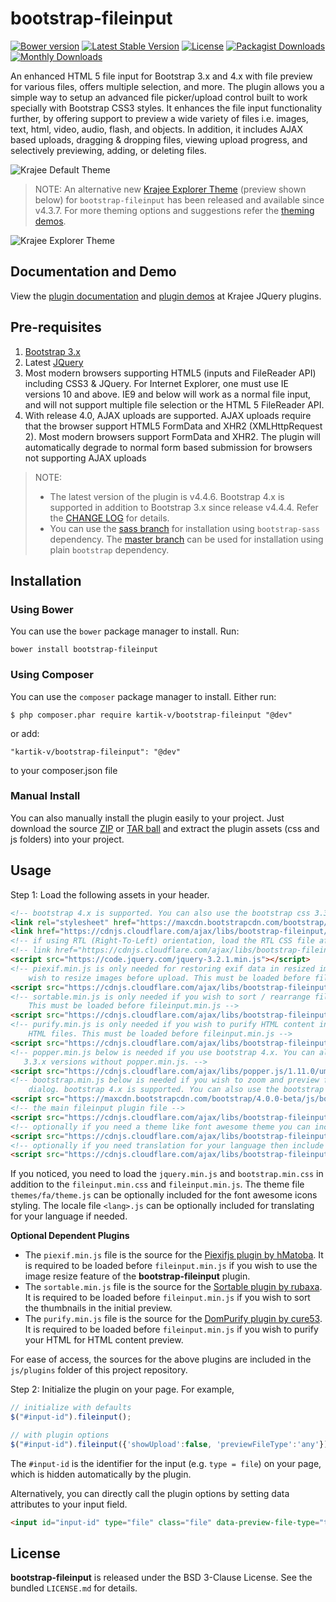 bootstrap-fileinput
===================

[![Bower version](https://badge.fury.io/bo/bootstrap-fileinput.svg)](http://badge.fury.io/bo/bootstrap-fileinput)
[![Latest Stable Version](https://poser.pugx.org/kartik-v/bootstrap-fileinput/v/stable)](https://packagist.org/packages/kartik-v/bootstrap-fileinput)
[![License](https://poser.pugx.org/kartik-v/bootstrap-fileinput/license)](https://packagist.org/packages/kartik-v/bootstrap-fileinput)
[![Packagist Downloads](https://poser.pugx.org/kartik-v/bootstrap-fileinput/downloads)](https://packagist.org/packages/kartik-v/bootstrap-fileinput)
[![Monthly Downloads](https://poser.pugx.org/kartik-v/bootstrap-fileinput/d/monthly)](https://packagist.org/packages/kartik-v/bootstrap-fileinput)

An enhanced HTML 5 file input for Bootstrap 3.x and 4.x with file preview for various files, offers multiple selection, and more. The plugin allows you a simple way to setup an advanced file picker/upload control built to work specially with Bootstrap CSS3 styles. It enhances the file input functionality further, by offering support to preview a wide variety of files i.e. images, text, html, video, audio, flash, and objects. In addition, it includes AJAX based uploads, dragging &amp; dropping files, viewing upload progress, and selectively previewing, adding, or deleting files.

![Krajee Default Theme](https://lh3.googleusercontent.com/8m5BKa-o2_W63OuL-NJtAYOxelboHccfsDojxdqhmVCxY49LTiSVK8rOywzup2EDJlXcda_SsKkMVA=w1366-h768-rw-no)

> NOTE: An alternative new [Krajee Explorer Theme](http://plugins.krajee.com/file-krajee-explorer-demo) (preview shown below) for `bootstrap-fileinput` has been released and available since v4.3.7. For more theming options and suggestions refer the [theming demos](http://plugins.krajee.com/file-theme-demo).

![Krajee Explorer Theme](https://lh3.googleusercontent.com/eKMw_la1h6Z0y1Vk0SU3fsWVpmUoqg_HS-ZEZ1U2-1e8s6fgFZqoGbXcRjIXbYLkLi6Ns17-nb2yOg=w1366-h768-rw-no)

## Documentation and Demo

View the [plugin documentation](http://plugins.krajee.com/file-input) and [plugin demos](http://plugins.krajee.com/file-input/demo) at Krajee JQuery plugins. 

## Pre-requisites  

1. [Bootstrap 3.x](http://getbootstrap.com/)
2. Latest [JQuery](http://jquery.com/)
3. Most modern browsers supporting HTML5 (inputs and FileReader API) including CSS3 & JQuery. For Internet Explorer, one must use IE versions 10 and above. IE9 and below will work as a normal file input, and will not support multiple file selection or the HTML 5 FileReader API.
4. With release 4.0, AJAX uploads are supported. AJAX uploads require that the browser support HTML5 FormData and XHR2 (XMLHttpRequest 2). Most modern browsers support FormData and XHR2. The plugin will automatically degrade to normal form based submission for browsers not supporting AJAX uploads

> NOTE: 
> - The latest version of the plugin is v4.4.6. Bootstrap 4.x is supported in addition to Bootstrap 3.x since release v4.4.4. Refer the [CHANGE LOG](https://github.com/kartik-v/bootstrap-fileinput/blob/master/CHANGE.md) for details. 
> - You can use the [sass branch](https://github.com/kartik-v/bootstrap-fileinput/tree/sass) for installation using `bootstrap-sass` dependency.
The [master branch](https://github.com/kartik-v/bootstrap-fileinput/tree/master) can be used for installation using plain `bootstrap` dependency.

## Installation

### Using Bower
You can use the `bower` package manager to install. Run:

    bower install bootstrap-fileinput

### Using Composer
You can use the `composer` package manager to install. Either run:

    $ php composer.phar require kartik-v/bootstrap-fileinput "@dev"

or add:

    "kartik-v/bootstrap-fileinput": "@dev"

to your composer.json file

### Manual Install

You can also manually install the plugin easily to your project. Just download the source [ZIP](https://github.com/kartik-v/bootstrap-fileinput/zipball/master) or [TAR ball](https://github.com/kartik-v/bootstrap-fileinput/tarball/master) and extract the plugin assets (css and js folders) into your project.

## Usage

Step 1: Load the following assets in your header. 

```html
<!-- bootstrap 4.x is supported. You can also use the bootstrap css 3.3.x versions -->
<link rel="stylesheet" href="https://maxcdn.bootstrapcdn.com/bootstrap/4.0.0-beta/css/bootstrap.min.css">
<link href="https://cdnjs.cloudflare.com/ajax/libs/bootstrap-fileinput/4.4.5/css/fileinput.min.css" media="all" rel="stylesheet" type="text/css" />
<!-- if using RTL (Right-To-Left) orientation, load the RTL CSS file after fileinput.css by uncommenting below -->
<!-- link href="https://cdnjs.cloudflare.com/ajax/libs/bootstrap-fileinput/4.4.5/css/fileinput-rtl.min.css" media="all" rel="stylesheet" type="text/css" /-->
<script src="https://code.jquery.com/jquery-3.2.1.min.js"></script>
<!-- piexif.min.js is only needed for restoring exif data in resized images and when you 
    wish to resize images before upload. This must be loaded before fileinput.min.js -->
<script src="https://cdnjs.cloudflare.com/ajax/libs/bootstrap-fileinput/4.4.5/js/plugins/piexif.min.js" type="text/javascript"></script>
<!-- sortable.min.js is only needed if you wish to sort / rearrange files in initial preview. 
    This must be loaded before fileinput.min.js -->
<script src="https://cdnjs.cloudflare.com/ajax/libs/bootstrap-fileinput/4.4.5/js/plugins/sortable.min.js" type="text/javascript"></script>
<!-- purify.min.js is only needed if you wish to purify HTML content in your preview for 
    HTML files. This must be loaded before fileinput.min.js -->
<script src="https://cdnjs.cloudflare.com/ajax/libs/bootstrap-fileinput/4.4.5/js/plugins/purify.min.js" type="text/javascript"></script>
<!-- popper.min.js below is needed if you use bootstrap 4.x. You can also use the bootstrap js 
   3.3.x versions without popper.min.js. -->
<script src="https://cdnjs.cloudflare.com/ajax/libs/popper.js/1.11.0/umd/popper.min.js"></script>
<!-- bootstrap.min.js below is needed if you wish to zoom and preview file content in a detail modal
    dialog. bootstrap 4.x is supported. You can also use the bootstrap js 3.3.x versions. -->
<script src="https://maxcdn.bootstrapcdn.com/bootstrap/4.0.0-beta/js/bootstrap.min.js" type="text/javascript"></script>
<!-- the main fileinput plugin file -->
<script src="https://cdnjs.cloudflare.com/ajax/libs/bootstrap-fileinput/4.4.5/js/fileinput.min.js"></script>
<!-- optionally if you need a theme like font awesome theme you can include it as mentioned below -->
<script src="https://cdnjs.cloudflare.com/ajax/libs/bootstrap-fileinput/4.4.5/themes/fa/theme.js"></script>
<!-- optionally if you need translation for your language then include  locale file as mentioned below -->
<script src="https://cdnjs.cloudflare.com/ajax/libs/bootstrap-fileinput/4.4.5/js/(lang).js"></script>
```

If you noticed, you need to load the `jquery.min.js` and `bootstrap.min.css` in addition to the `fileinput.min.css` and `fileinput.min.js`. The theme file `themes/fa/theme.js` can be optionally included for the font awesome icons styling. The locale file `<lang>.js` can be optionally included for translating for your language if needed.

**Optional Dependent Plugins**

- The `piexif.min.js` file is the source for the [Piexifjs plugin by hMatoba](https://github.com/hMatoba/piexifjs). It is required to be loaded before `fileinput.min.js` if you wish to use the image resize feature of the **bootstrap-fileinput** plugin. 
- The `sortable.min.js` file is the source for the [Sortable plugin by rubaxa](https://github.com/rubaxa/Sortable). It is required to be loaded before `fileinput.min.js` if you wish to sort the thumbnails in the initial preview.
- The `purify.min.js` file is the source for the [DomPurify plugin by cure53](https://github.com/cure53/DOMPurify). It is required to be loaded before `fileinput.min.js` if you wish to purify your HTML for HTML content preview.

For ease of access, the sources for the above plugins are included in the `js/plugins` folder of this project repository.

Step 2: Initialize the plugin on your page. For example,

```js
// initialize with defaults
$("#input-id").fileinput();

// with plugin options
$("#input-id").fileinput({'showUpload':false, 'previewFileType':'any'});
```

The `#input-id` is the identifier for the input (e.g. `type = file`) on your page, which is hidden automatically by the plugin. 

Alternatively, you can directly call the plugin options by setting data attributes to your input field.

```html
<input id="input-id" type="file" class="file" data-preview-file-type="text" >
```

## License

**bootstrap-fileinput** is released under the BSD 3-Clause License. See the bundled `LICENSE.md` for details.